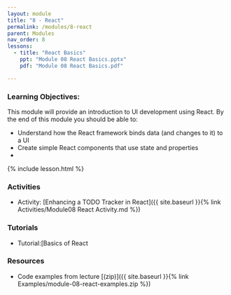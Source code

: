 ```yaml
---
layout: module
title: "8 - React"
permalink: /modules/8-react
parent: Modules
nav_order: 8
lessons: 
  - title: "React Basics"
    ppt: "Module 08 React Basics.pptx"
    pdf: "Module 08 React Basics.pdf"

---
```

### Learning Objectives:
This module will provide an introduction to UI development using React. By the end of this module you should be able to:
 * Understand how the React framework binds data (and changes to it) to a UI
 * Create simple React components that use state and properties
 * 

{% include lesson.html %}

### Activities
* Activity: [Enhancing a TODO Tracker in React]({{ site.baseurl }}{% link Activities/Module08 React Activity.md %})

### Tutorials
* Tutorial:[Basics of React

### Resources
* Code examples from lecture [(zip)]({{ site.baseurl }}{% link Examples/module-08-react-examples.zip %})